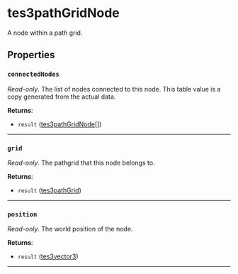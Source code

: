 <!---
	This file is autogenerated. Do not edit this file manually. Your changes will be ignored.
	More information: https://github.com/MWSE/MWSE/tree/master/docs
-->

# tes3pathGridNode

A node within a path grid.

## Properties

### `connectedNodes`

*Read-only*. The list of nodes connected to this node. This table value is a copy generated from the actual data.

**Returns**:

* `result` ([tes3pathGridNode](../../types/tes3pathGridNode)[])

***

### `grid`

*Read-only*. The pathgrid that this node belongs to.

**Returns**:

* `result` ([tes3pathGrid](../../types/tes3pathGrid))

***

### `position`

*Read-only*. The world position of the node.

**Returns**:

* `result` ([tes3vector3](../../types/tes3vector3))

***

